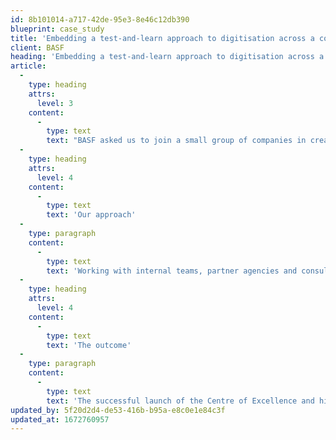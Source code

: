 ```yaml
---
id: 8b101014-a717-42de-95e3-8e46c12db390
blueprint: case_study
title: 'Embedding a test-and-learn approach to digitisation across a complex, global business'
client: BASF
heading: 'Embedding a test-and-learn approach to digitisation across a complex, global business'
article:
  -
    type: heading
    attrs:
      level: 3
    content:
      -
        type: text
        text: "BASF asked us to join a small group of companies in creating a UX Centre of Excellence in Mannheim, implementing a Lean UX 'launch and learn' environment, where all new product innovations are designed and incubated."
  -
    type: heading
    attrs:
      level: 4
    content:
      -
        type: text
        text: 'Our approach'
  -
    type: paragraph
    content:
      -
        type: text
        text: 'Working with internal teams, partner agencies and consultancies we helped to refine a scalable process and way of working that can be used across teams and geographies at BASF.'
  -
    type: heading
    attrs:
      level: 4
    content:
      -
        type: text
        text: 'The outcome'
  -
    type: paragraph
    content:
      -
        type: text
        text: 'The successful launch of the Centre of Excellence and high visibility and demand across the business. We designed and validated numerous new product concepts during the process, from an internal app store to a new tool to design battery materials for EVs and consumer electronics.'
updated_by: 5f20d2d4-de53-416b-b95a-e8c0e1e84c3f
updated_at: 1672760957
---
```

